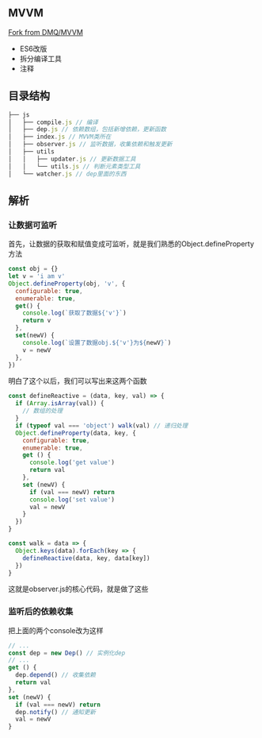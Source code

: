 ## MVVM

[Fork from DMQ/MVVM](https://github.com/DMQ/mvvm)

- ES6改版
- 拆分编译工具
- 注释

## 目录结构
```js
├── js
│   ├── compile.js // 编译
│   ├── dep.js // 依赖数组，包括新增依赖，更新函数
│   ├── index.js // MVVM类所在
│   ├── observer.js // 监听数据，收集依赖和触发更新
│   ├── utils
│   │   ├── updater.js // 更新数据工具
│   │   └── utils.js // 判断元素类型工具
│   └── watcher.js // dep里面的东西
```

## 解析

### 让数据可监听

首先，让数据的获取和赋值变成可监听，就是我们熟悉的Object.defineProperty方法

```js
const obj = {}
let v = 'i am v'
Object.defineProperty(obj, 'v', {
  configurable: true,
  enumerable: true,
  get() {
    console.log(`获取了数据${'v'}`)
    return v
  },
  set(newV) {
    console.log(`设置了数据obj.${'v'}为${newV}`)
    v = newV
  },
})
```
明白了这个以后，我们可以写出来这两个函数
```js
const defineReactive = (data, key, val) => {
  if (Array.isArray(val)) {
    // 数组的处理
  }
  if (typeof val === 'object') walk(val) // 递归处理
  Object.defineProperty(data, key, {
    configurable: true,
    enumerable: true,
    get () {
      console.log('get value')
      return val
    },
    set (newV) {
      if (val === newV) return
      console.log('set value')
      val = newV
    }
  })
}

const walk = data => {
  Object.keys(data).forEach(key => {
    defineReactive(data, key, data[key])
  })
}
```
这就是observer.js的核心代码，就是做了这些

### 监听后的依赖收集

把上面的两个console改为这样
```js
// ...
const dep = new Dep() // 实例化dep
// ...
get () {
  dep.depend() // 收集依赖
  return val
},
set (newV) {
  if (val === newV) return
  dep.notify() // 通知更新
  val = newV
}
```